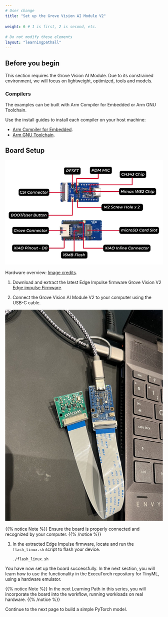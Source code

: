 ```yaml
---
# User change
title: "Set up the Grove Vision AI Module V2"

weight: 6 # 1 is first, 2 is second, etc.

# Do not modify these elements
layout: "learningpathall"
---
```

## Before you begin 

This section requires the Grove Vision AI Module. Due to its constrained environment, we will focus on lightweight, optimized, tools and models.

### Compilers 

The examples can be built with Arm Compiler for Embedded or Arm GNU Toolchain.

Use the install guides to install each compiler on your host machine:
- [Arm Compiler for Embedded](/install-guides/armclang/).
- [Arm GNU Toolchain](/install-guides/gcc/arm-gnu/).

## Board Setup 

![Hardware Overview #center](Overview.png)

Hardware overview: [Image credits](https://wiki.seeedstudio.com/grove_vision_ai_v2/). 

1. Download and extract the latest Edge Impulse firmware
Grove Vision V2 [Edge impulse Firmware](https://cdn.edgeimpulse.com/firmware/seeed-grove-vision-ai-module-v2.zip). 

2. Connect the Grove Vision AI Module V2 to your computer using the USB-C cable. 

![Board connection](Connect.png)

{{% notice Note %}}
Ensure the board is properly connected and recognized by your computer.
{{% /notice %}}

3. In the extracted Edge Impulse firmware, locate and run the `flash_linux.sh` script to flash your device. 

   ```console
   ./flash_linux.sh
   ```
You have now set up the board successfully. In the next section, you will learn how to use the functionality in the ExecuTorch repository for TinyML, using a hardware emulator.

{{% notice Note %}}
In the next Learning Path in this series, you will incorporate the board into the workflow, running workloads on real hardware.
{{% /notice %}}

Continue to the next page to build a simple PyTorch model.
